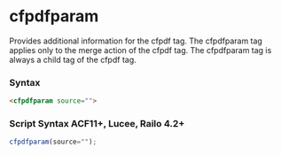 # cfpdfparam

Provides additional information for the cfpdf tag.
 The cfpdfparam tag applies only to the merge action of the cfpdf tag.
 The cfpdfparam tag is always a child tag of the cfpdf tag.

### Syntax

```html
<cfpdfparam source="">
```

### Script Syntax ACF11+, Lucee, Railo 4.2+

```javascript
cfpdfparam(source="");
```
